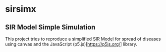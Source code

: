 # sirsimx
## SIR Model Simple Simulation
This project tries to reproduce a simplified [SIR Model](https://en.wikipedia.org/wiki/Compartmental_models_in_epidemiology#The_SIR_model "SIR Model Wikipedia") for spread of diseases using canvas and the JavaScript (p5.js)[https://p5js.org/] library.
